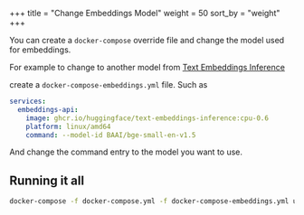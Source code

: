 +++
title = "Change Embeddings Model"
weight = 50
sort_by = "weight"
+++

You can create a `docker-compose` override file and change the model used for embeddings.

For example to change to another model from [Text Embeddings Inference](https://github.com/huggingface/text-embeddings-inference)

create a `docker-compose-embeddings.yml` file. Such as

```yml
services:
  embeddings-api:
    image: ghcr.io/huggingface/text-embeddings-inference:cpu-0.6
    platform: linux/amd64
    command: --model-id BAAI/bge-small-en-v1.5
```

And change the command entry to the model you want to use.

## Running it all

```sh
docker-compose -f docker-compose.yml -f docker-compose-embeddings.yml up
```